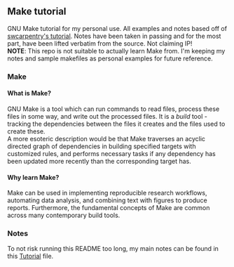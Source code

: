 ## Make tutorial  
GNU Make tutorial for my personal use. All examples and notes based off of
[swcarpentry's tutorial](https://swcarpentry.github.io/make-novice). Notes have been
taken in passing and for the most part, have been lifted verbatim from the
source. Not claiming IP!  
**NOTE**: This repo is not suitable to actually learn Make from. I'm keeping my
notes and sample makefiles as personal examples for future reference.  
### Make  
#### What is Make?  
GNU Make is a tool which can run commands to read files, process these files in
some way, and write out the processed files. It is a *build* tool - tracking
the dependencies between the files it creates and the files used to create
these.  
A more esoteric description would be that Make traverses an acyclic directed
graph of dependencies in building specified targets with customized rules, and
performs necessary tasks if any dependency has been updated more recently than
the corresponding target has.  
#### Why learn Make?  
Make can be used in implementing reproducible research workflows, automating
data analysis, and combining text with figures to produce reports.
Furthermore, the fundamental concepts of Make are common across many contemporary
build tools.
### Notes  
To not risk running this README too long, my main notes can be found in this
[Tutorial](notes/README.md) file.
